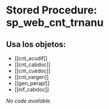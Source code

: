 # Stored Procedure: sp_web_cnt_trnanu

## Usa los objetos:
- [[cnt_acudif]]
- [[cnt_cabdoc]]
- [[cnt_cuedoc]]
- [[cnt_vargen]]
- [[gen_perapl]]
- [[nif_cabdoc]]

*No code available.*
